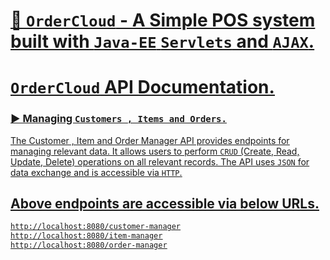 # <u>🛒 `OrderCloud` -  A Simple POS system built with  `Java-EE` `Servlets` and `AJAX`.<u>


  
# `OrderCloud` API Documentation.

### ▶️ Managing `Customers , Items and Orders.`

The Customer , Item and Order Manager API provides endpoints for managing relevant data. It allows users to perform `CRUD` (Create, Read, Update, Delete) operations on all relevant records. The API uses `JSON` for data exchange and is accessible via `HTTP`.


## Above endpoints are accessible via below URLs.

```sh
http://localhost:8080/customer-manager
http://localhost:8080/item-manager
http://localhost:8080/order-manager
```









